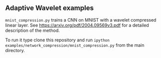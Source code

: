 ## Adaptive Wavelet examples
```mnist_compression.py``` trains a CNN on MNIST with a wavelet
compressed linear layer.
See https://arxiv.org/pdf/2004.09569v3.pdf for a detailed description of the method.

To run it type clone this repository and run ```ipython examples/network_compression/mnist_compression.py```
from the main directory.